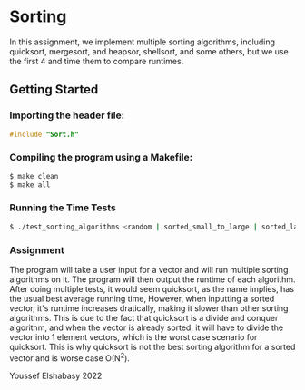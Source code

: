 
# Sorting

In this assignment, we implement multiple sorting algorithms, including quicksort, mergesort, and heapsor, shellsort, and some others, but we use the first 4 and time them to compare runtimes.

## Getting Started

### Importing the header file:
```c++
#include "Sort.h"
```

### Compiling the program using a Makefile:
```bash
$ make clean
$ make all
```

### Running the Time Tests
```bash
$ ./test_sorting_algorithms <random | sorted_small_to_large | sorted_large_to_small> {number of elements} <less | greater>
```

### Assignment

The program will take a user input for a vector and will run multiple sorting algorithms on it. The program will then output the runtime of each algorithm.
After doing multiple tests, it would seem quicksort, as the name implies, has the usual best average running time, However, when inputting a sorted vector, it's runtime increases dratically, making it slower than other sorting algorithms. This is due to the fact that quicksort is a divide and conquer algorithm, and when the vector is already sorted, it will have to divide the vector into 1 element vectors, which is the worst case scenario for quicksort. This is why quicksort is not the best sorting algorithm for a sorted vector and is worse case O(N<sup>2</sup>).

Youssef Elshabasy 2022
